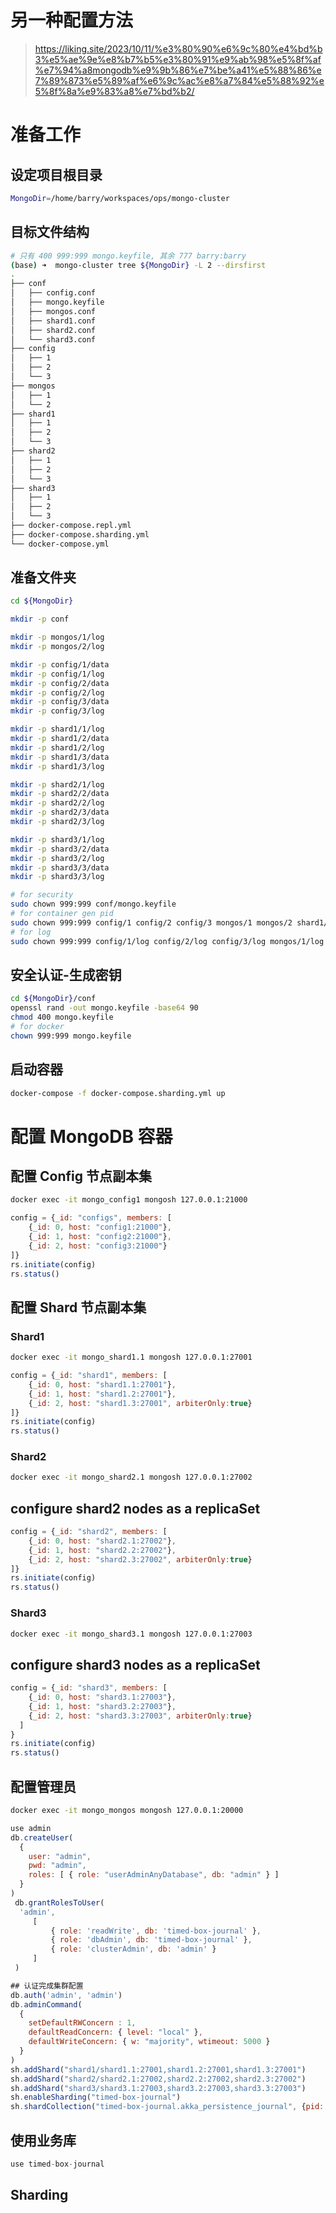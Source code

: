 # 另一种配置方法
> https://liking.site/2023/10/11/%e3%80%90%e6%9c%80%e4%bd%b3%e5%ae%9e%e8%b7%b5%e3%80%91%e9%ab%98%e5%8f%af%e7%94%a8mongodb%e9%9b%86%e7%be%a41%e5%88%86%e7%89%873%e5%89%af%e6%9c%ac%e8%a7%84%e5%88%92%e5%8f%8a%e9%83%a8%e7%bd%b2/

# 准备工作

## 设定项目根目录
```bash
MongoDir=/home/barry/workspaces/ops/mongo-cluster
```

## 目标文件结构
```bash
# 只有 400 999:999 mongo.keyfile, 其余 777 barry:barry 
(base) ➜  mongo-cluster tree ${MongoDir} -L 2 --dirsfirst
.
├── conf
│   ├── config.conf
│   ├── mongo.keyfile
│   ├── mongos.conf
│   ├── shard1.conf
│   ├── shard2.conf
│   └── shard3.conf
├── config
│   ├── 1
│   ├── 2
│   └── 3
├── mongos
│   ├── 1
│   └── 2
├── shard1
│   ├── 1
│   ├── 2
│   └── 3
├── shard2
│   ├── 1
│   ├── 2
│   └── 3
├── shard3
│   ├── 1
│   ├── 2
│   └── 3
├── docker-compose.repl.yml
├── docker-compose.sharding.yml
└── docker-compose.yml
```

## 准备文件夹
```bash
cd ${MongoDir}

mkdir -p conf

mkdir -p mongos/1/log
mkdir -p mongos/2/log

mkdir -p config/1/data
mkdir -p config/1/log
mkdir -p config/2/data
mkdir -p config/2/log
mkdir -p config/3/data
mkdir -p config/3/log

mkdir -p shard1/1/log
mkdir -p shard1/2/data
mkdir -p shard1/2/log
mkdir -p shard1/3/data
mkdir -p shard1/3/log

mkdir -p shard2/1/log
mkdir -p shard2/2/data
mkdir -p shard2/2/log
mkdir -p shard2/3/data
mkdir -p shard2/3/log

mkdir -p shard3/1/log
mkdir -p shard3/2/data
mkdir -p shard3/2/log
mkdir -p shard3/3/data
mkdir -p shard3/3/log

# for security
sudo chown 999:999 conf/mongo.keyfile
# for container gen pid
sudo chown 999:999 config/1 config/2 config/3 mongos/1 mongos/2 shard1/1 shard1/2 shard1/3 shard2/1 shard2/2 shard2/3 shard3/1 shard3/2 shard3/3
# for log
sudo chown 999:999 config/1/log config/2/log config/3/log mongos/1/log mongos/2/log shard1/1/log shard1/2/log shard1/3/log shard2/1/log shard2/2/log shard2/3/log shard3/1/log shard3/2/log shard3/3/log
```

## 安全认证-生成密钥
```bash
cd ${MongoDir}/conf
openssl rand -out mongo.keyfile -base64 90
chmod 400 mongo.keyfile
# for docker
chown 999:999 mongo.keyfile
```

## 启动容器
```bash
docker-compose -f docker-compose.sharding.yml up 
```

# 配置 MongoDB 容器

## 配置 Config 节点副本集
```bash
docker exec -it mongo_config1 mongosh 127.0.0.1:21000
```

```javascript
config = {_id: "configs", members: [
    {_id: 0, host: "config1:21000"},
    {_id: 1, host: "config2:21000"},
    {_id: 2, host: "config3:21000"}
]}
rs.initiate(config)
rs.status()
```

## 配置 Shard 节点副本集

### Shard1
```bash
docker exec -it mongo_shard1.1 mongosh 127.0.0.1:27001
```

```javascript
config = {_id: "shard1", members: [
    {_id: 0, host: "shard1.1:27001"},
    {_id: 1, host: "shard1.2:27001"},
    {_id: 2, host: "shard1.3:27001", arbiterOnly:true}
]}
rs.initiate(config)
rs.status()
```

### Shard2
```bash
docker exec -it mongo_shard2.1 mongosh 127.0.0.1:27002
```

## configure shard2 nodes as a replicaSet
```javascript
config = {_id: "shard2", members: [
    {_id: 0, host: "shard2.1:27002"},
    {_id: 1, host: "shard2.2:27002"},
    {_id: 2, host: "shard2.3:27002", arbiterOnly:true}
]}
rs.initiate(config)
rs.status()
```

### Shard3
```bash
docker exec -it mongo_shard3.1 mongosh 127.0.0.1:27003
```
## configure shard3 nodes as a replicaSet
```javascript
config = {_id: "shard3", members: [
    {_id: 0, host: "shard3.1:27003"},
    {_id: 1, host: "shard3.2:27003"},
    {_id: 2, host: "shard3.3:27003", arbiterOnly:true}
  ]
}
rs.initiate(config)
rs.status()
```

## 配置管理员
```bash
docker exec -it mongo_mongos mongosh 127.0.0.1:20000
```

```javascript
use admin
db.createUser(
  {
    user: "admin",
    pwd: "admin",
    roles: [ { role: "userAdminAnyDatabase", db: "admin" } ]
  }
)
 db.grantRolesToUser(
  'admin',
     [
         { role: 'readWrite', db: 'timed-box-journal' },
         { role: 'dbAdmin', db: 'timed-box-journal' },
         { role: 'clusterAdmin', db: 'admin' }
     ]
 )

## 认证完成集群配置 
db.auth('admin', 'admin')
db.adminCommand(
  {
    setDefaultRWConcern : 1,
    defaultReadConcern: { level: "local" },
    defaultWriteConcern: { w: "majority", wtimeout: 5000 }
  }
)
sh.addShard("shard1/shard1.1:27001,shard1.2:27001,shard1.3:27001")
sh.addShard("shard2/shard2.1:27002,shard2.2:27002,shard2.3:27002")
sh.addShard("shard3/shard3.1:27003,shard3.2:27003,shard3.3:27003")
sh.enableSharding("timed-box-journal")
sh.shardCollection("timed-box-journal.akka_persistence_journal", {pid: 1})
```

## 使用业务库
```javascript
use timed-box-journal
```


## Sharding

